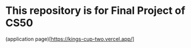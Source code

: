# This repository is for Final Project of CS50

(application page)[https://kings-cup-two.vercel.app/]
